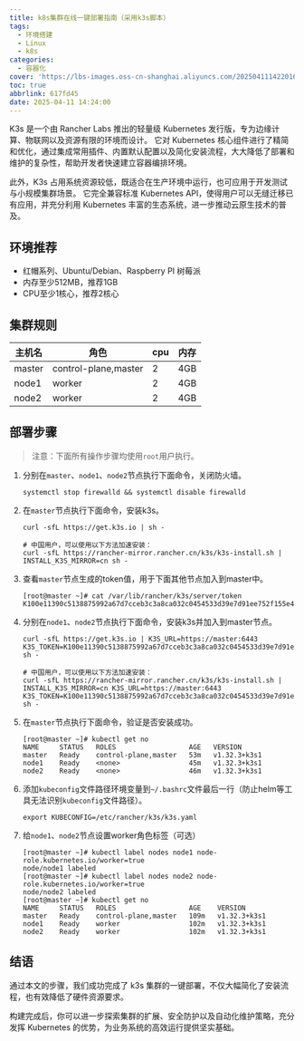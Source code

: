 ```yaml
---
title: k8s集群在线一键部署指南（采用k3s脚本）
tags:
  - 环境搭建
  - Linux
  - k8s
categories:
  - 容器化
cover: 'https://lbs-images.oss-cn-shanghai.aliyuncs.com/20250411142201678.png'
toc: true
abbrlink: 617fd45
date: 2025-04-11 14:24:00
---
```


K3s 是一个由 Rancher Labs 推出的轻量级 Kubernetes 发行版，专为边缘计算、物联网以及资源有限的环境而设计。
它对 Kubernetes 核心组件进行了精简和优化，通过集成常用插件、内置默认配置以及简化安装流程，大大降低了部署和维护的复杂性，帮助开发者快速建立容器编排环境。

此外，K3s 占用系统资源较低，既适合在生产环境中运行，也可应用于开发测试与小规模集群场景。
它完全兼容标准 Kubernetes API，使得用户可以无缝迁移已有应用，并充分利用 Kubernetes 丰富的生态系统，进一步推动云原生技术的普及。

<!-- more -->

环境推荐
---

- 红帽系列、Ubuntu/Debian、Raspberry PI 树莓派
- 内存至少512MB，推荐1GB
- CPU至少1核心，推荐2核心

集群规则
---

| 主机名    | 角色                   | cpu | 内存  |
|--------|----------------------|-----|-----|
| master | control-plane,master | 2   | 4GB |
| node1  | worker               | 2   | 4GB |
| node2  | worker               | 2   | 4GB |

部署步骤
---

> 注意：下面所有操作步骤均使用`root`用户执行。

1. 分别在`master`、`node1`、`node2`节点执行下面命令，关闭防火墙。

    ```shell
    systemctl stop firewalld && systemctl disable firewalld
    ```

2. 在`master`节点执行下面命令，安装k3s。

    ```shell
    curl -sfL https://get.k3s.io | sh -
    
    # 中国用户，可以使用以下方法加速安装：
    curl -sfL https://rancher-mirror.rancher.cn/k3s/k3s-install.sh | INSTALL_K3S_MIRROR=cn sh -
    ```
   
3. 查看`master`节点生成的token值，用于下面其他节点加入到master中。

    ```shell
    [root@master ~]# cat /var/lib/rancher/k3s/server/token
    K100e11390c5138875992a67d7cceb3c3a8ca032c0454533d39e7d91ee752f155e4::server:d20edf3e50f42e9480177f24dc73d3ae
    ```

4. 分别在`node1`、`node2`节点执行下面命令，安装k3s并加入到master节点。

    ```shell
    curl -sfL https://get.k3s.io | K3S_URL=https://master:6443 K3S_TOKEN=K100e11390c5138875992a67d7cceb3c3a8ca032c0454533d39e7d91ee752f155e4::server:d20edf3e50f42e9480177f24dc73d3ae sh -
    
    # 中国用户，可以使用以下方法加速安装：
    curl -sfL https://rancher-mirror.rancher.cn/k3s/k3s-install.sh | INSTALL_K3S_MIRROR=cn K3S_URL=https://master:6443 K3S_TOKEN=K100e11390c5138875992a67d7cceb3c3a8ca032c0454533d39e7d91ee752f155e4::server:d20edf3e50f42e9480177f24dc73d3ae sh -
    ```

5. 在`master`节点执行下面命令，验证是否安装成功。

    ```shell
    [root@master ~]# kubectl get no
    NAME     STATUS   ROLES                  AGE   VERSION
    master   Ready    control-plane,master   53m   v1.32.3+k3s1
    node1    Ready    <none>                 45m   v1.32.3+k3s1
    node2    Ready    <none>                 46m   v1.32.3+k3s1
    ```
   
6. 添加`kubeconfig`文件路径环境变量到`~/.bashrc`文件最后一行（防止helm等工具无法识别`kubeconfig`文件路径）。

   ```shell
   export KUBECONFIG=/etc/rancher/k3s/k3s.yaml
   ```
   
7. 给`node1`、`node2`节点设置worker角色标签（可选）

   ```shell
   [root@master ~]# kubectl label nodes node1 node-role.kubernetes.io/worker=true
   node/node1 labeled
   [root@master ~]# kubectl label nodes node2 node-role.kubernetes.io/worker=true
   node/node2 labeled
   [root@master ~]# kubectl get no
   NAME     STATUS   ROLES                  AGE    VERSION
   master   Ready    control-plane,master   109m   v1.32.3+k3s1
   node1    Ready    worker                 102m   v1.32.3+k3s1
   node2    Ready    worker                 102m   v1.32.3+k3s1
   ```

结语
---

通过本文的步骤，我们成功完成了 k3s 集群的一键部署，不仅大幅简化了安装流程，也有效降低了硬件资源要求。

构建完成后，你可以进一步探索集群的扩展、安全防护以及自动化维护策略，充分发挥 Kubernetes 的优势，为业务系统的高效运行提供坚实基础。